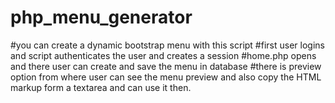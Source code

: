 # php_menu_generator
#you can create a dynamic bootstrap menu with this script 
#first user logins and script authenticates the user and creates a session
#home.php opens and there user can create and save the menu in database
#there is preview option from where user can see the menu preview and also copy the HTML markup form a textarea and can use it then.
